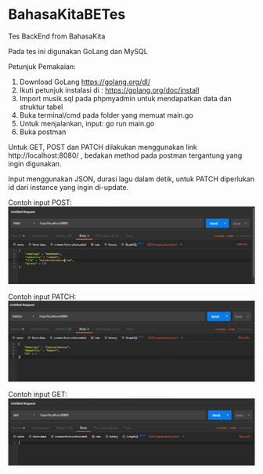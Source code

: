 # BahasaKitaBETes
Tes BackEnd from BahasaKita

Pada tes ini digunakan GoLang dan MySQL

Petunjuk Pemakaian:
1. Download GoLang https://golang.org/dl/
2. Ikuti petunjuk instalasi di : https://golang.org/doc/install
3. Import musik.sql pada phpmyadmin untuk mendapatkan data dan struktur tabel
4. Buka terminal/cmd pada folder yang memuat main.go
5. Untuk menjalankan, input: go run main.go
6. Buka postman

Untuk GET, POST dan PATCH dilakukan menggunakan link http://localhost:8080/ , bedakan method pada postman tergantung yang ingin digunakan.

Input menggunakan JSON, durasi lagu dalam detik, untuk PATCH diperlukan id dari instance yang ingin di-update.

Contoh input POST:
![alt text](https://github.com/Harits514/BahasaKitaBETes/blob/master/HowToUseImage/HowToPOST.JPG)

Contoh input PATCH:
![alt text](https://github.com/Harits514/BahasaKitaBETes/blob/master/HowToUseImage/HowToPATCH.JPG)

Contoh input GET:
![alt text](https://github.com/Harits514/BahasaKitaBETes/blob/master/HowToUseImage/HowToGET.JPG)
